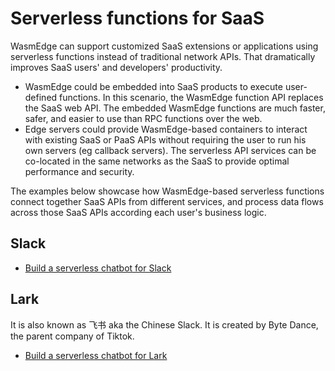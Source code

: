 # Serverless functions for SaaS

WasmEdge can support customized SaaS extensions or applications using serverless functions instead of traditional network APIs. That dramatically improves SaaS users' and developers' productivity.

* WasmEdge could be embedded into SaaS products to execute user-defined functions. In this scenario, the WasmEdge function API replaces the SaaS web API. The embedded WasmEdge functions are much faster, safer, and easier to use than RPC functions over the web.
* Edge servers could provide WasmEdge-based containers to interact with existing SaaS or PaaS APIs without requiring the user to run his own servers (eg callback servers). The serverless API services can be co-located in the same networks as the SaaS to provide optimal performance and security. 

The examples below showcase how WasmEdge-based serverless functions connect together SaaS APIs from different services, and process data flows across those SaaS APIs according each user's business logic.

## Slack

* [Build a serverless chatbot for Slack](http://reactor.secondstate.info/en/docs/user_guideline.html)

## Lark

It is also known as 飞书 aka the Chinese Slack. It is created by Byte Dance, the parent company of Tiktok.

* [Build a serverless chatbot for Lark](http://reactor.secondstate.info/zh/docs/user_guideline.html)
